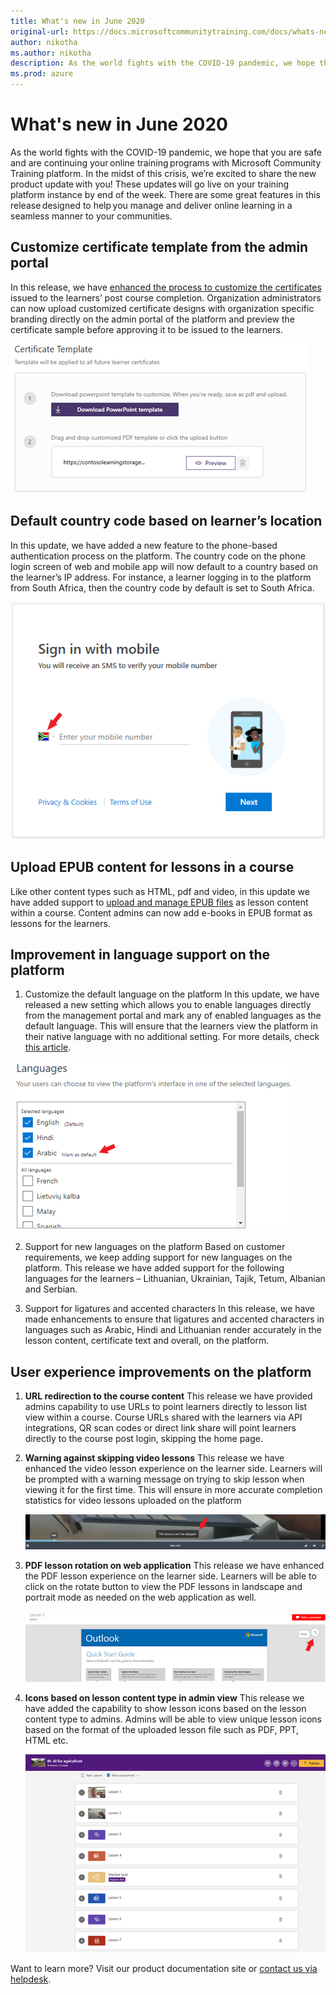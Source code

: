 ```yaml
---
title: What's new in June 2020
original-url: https://docs.microsoftcommunitytraining.com/docs/whats-new-in-june-2020
author: nikotha
ms.author: nikotha
description: As the world fights with the COVID-19 pandemic, we hope that you are safe and are continuing your online training programs with Microsoft Community Training platform.
ms.prod: azure
---
```


# What's new in June 2020
As the world fights with the COVID-19 pandemic, we hope that you are safe and are continuing your online training programs with Microsoft Community Training platform. In the midst of this crisis, we’re excited to share the new product update with you! These updates will go live on your training platform instance by end of the week. There are some great features in this release designed to help you manage and deliver online learning in a seamless manner to your communities. 

## Customize certificate template from the admin portal   
In this release, we have [enhanced the process to customize the certificates](../../settings/5_customize-the-certificate-template.md) issued to the learners’ post course completion. Organization administrators can now upload customized certificate designs with organization specific branding directly on the admin portal of the platform and preview the certificate sample before approving it to be issued to the learners.

![Customize certificate template from the admin portal](../../media/image%28285%29.png)

## Default country code based on learner’s location  
In this update, we have added a new feature to the phone-based authentication process on the platform. The country code on the phone login screen of web and mobile app will now default to a country based on the learner’s IP address. For instance, a learner logging in to the platform from South Africa, then the country code by default is set to South Africa. 

![Default country code based on learner’s location](../../media/image%28284%29.png)

## Upload EPUB content for lessons in a course   
Like other content types such as HTML, pdf and video, in this update we have added support to [upload and manage EPUB files](../../content-management/create-content/create-course-category/3_create-a-new-course.md) as lesson content within a course. Content admins can now add e-books in EPUB format as lessons for the learners. 

## Improvement in language support on the platform 

1. Customize the default language on the platform 
   In this update, we have released a new setting which allows you to enable languages directly from the management portal and mark any of enabled languages as the default language. This will ensure that the learners view the platform in their native language with no additional setting. For more details, check [this article](../../settings/7_customize-languages-for-the-learners-on-the-platform.md).

![Improvement in language support on the platform](../../media/image%28283%29.png)

2. Support for new languages on the platform 
   Based on customer requirements, we keep adding support for new languages on the platform. This release we have added support for the following languages for the learners – Lithuanian, Ukrainian, Tajik, Tetum, Albanian and Serbian.

3. Support for ligatures and accented characters
   In this release, we have made enhancements to ensure that ligatures and accented characters in languages such as Arabic, Hindi and Lithuanian render accurately in the lesson content, certificate text and overall, on the platform.  

## User experience improvements on the platform  

1. **URL redirection to the course content**
   This release we have provided admins capability to use URLs to point learners directly to lesson list view within a course. Course URLs shared with the learners via API integrations, QR scan codes or direct link share will point learners directly to the course post login, skipping the home page.   

2. **Warning against skipping video lessons**
   This release we have enhanced the video lesson experience on the learner side. Learners will be prompted with a warning message on trying to skip lesson when viewing it for the first time. This will ensure in more accurate completion statistics for video lessons uploaded on the platform

   ![Warning against skipping video lessons](../../media/image%28286%29.png)

3. **PDF lesson rotation on web application**
   This release we have enhanced the PDF lesson experience on the learner side. Learners will be able to click on the rotate button to view the PDF lessons in landscape and portrait mode as needed on the web application as well.

   ![PDF lesson rotation on web application](../../media/image%28289%29.png)
 
4. **Icons based on lesson content type in admin view**
   This release we have added the capability to show lesson icons based on the lesson content type to admins. Admins will be able to view unique lesson icons based on the format of the uploaded lesson file such as PDF, PPT, HTML etc.

   ![Icons based on lesson content type in admin view](../../media/image%28290%29.png)

 Want to learn more? Visit our product documentation site or [contact us via helpdesk](https://go.microsoft.com/fwlink/?linkid=2104630).
